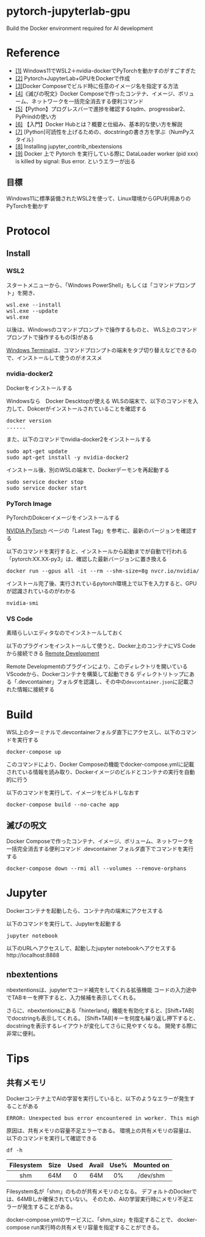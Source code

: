 # pytorch-jupyterlab-gpu
Build the Docker environment required for AI development


# Reference

* [[1]](https://blog.shikoan.com/wsl2-ndivid-docker-pytorch/) Windows11でWSL2＋nvidia-dockerでPyTorchを動かすのがすごすぎた
* [[2]](https://qiita.com/radiol/items/48909d69ba8114edcbf2) Pytorch+JupyterLab+GPUをDockerで作成
* [[3]](https://amaya382.hatenablog.jp/entry/2017/04/03/034002)Docker Composeでビルド時に任意のイメージ名を指定する方法
* [[4]](https://qiita.com/suin/items/19d65e191b96a0079417)《滅びの呪文》Docker Composeで作ったコンテナ、イメージ、ボリューム、ネットワークを一括完全消去する便利コマンド
* [[5]](https://take-tech-engineer.com/python-tqdm-progressbar-pyprind/#toc2)【Python】プログレスバーで進捗を確認するtqdm、progressbar2、PyPrindの使い方
* [[6]](https://www.kagoya.jp/howto/cloud/container/dockerhub/) 【入門】Docker Hubとは？概要と仕組み、基本的な使い方を解説
* [[7]](https://qiita.com/simonritchie/items/49e0813508cad4876b5a) [Python]可読性を上げるための、docstringの書き方を学ぶ（NumPyスタイル）
* [[8]](https://jupyter-contrib-nbextensions.readthedocs.io/en/latest/install.html) Installing jupyter_contrib_nbextensions
* [[9]](https://qiita.com/gorogoroyasu/items/e71dd3c076af145c9b44) Docker 上で Pytorch を実行している際に DataLoader worker (pid xxx) is killed by signal: Bus error. というエラーが出る

## 目標
Windows11に標準装備されたWSL2を使って、Linux環境からGPU利用ありのPyTorchを動かす

# Protocol

## Install

### WSL2
スタートメニューから、「Windows PowerShell」もしくは「コマンドプロンプト」を開き、
<pre>
wsl.exe --install
wsl.exe --update
wsl.exe
</pre>

以後は、Windowsのコマンドプロンプトで操作するものと、
WLS上のコマンドプロンプトで操作するもの($)がある

[Windows Terminal](https://apps.microsoft.com/store/detail/windows-terminal/9N0DX20HK701?hl=ja-jp&gl=jp&rtc=1)は、コマンドプロンプトの端末をタブ切り替えなどできるので、インストールして使うのがオススメ

### nvidia-docker2

Dockerをインストールする

Windowsなら　Docker Descktopが使える
WLSの端末で、以下のコマンドを入力して、Dokcerがインストールされていることを確認する

<pre>
docker version
......
</pre>

また、以下のコマンドでnvidia-docker2をインストールする
<pre>
sudo apt-get update
sudo apt-get install -y nvidia-docker2
</pre>

インストール後、別のWSLの端末で、Dockerデーモンを再起動する
<pre>
sudo service docker stop
sudo service docker start
</pre>


### PyTorch Image
PyTorchのDokcerイメージをインストールする

[NVIDIA PyTorch](https://catalog.ngc.nvidia.com/orgs/nvidia/containers/pytorch)
ページの「Latest Tag」を参考に、最新のバージョンを確認する

以下のコマンドを実行すると、インストールから起動までが自動で行われる
「pytorch:XX.XX-py3」は、確認した最新バージョンに置き換える
<pre>
docker run --gpus all -it --rm --shm-size=8g nvcr.io/nvidia/pytorch:XX.XX-py3
</pre>

インストール完了後、実行されているpytorch環境上で以下を入力すると、GPUが認識されているのがわかる
<pre>
nvidia-smi
</pre>


### VS Code
素晴らしいエディタなのでインストールしておく

以下のプラグインをインストールして使うと、Docker上のコンテナにVS Codeから接続できる
[Remote Development](https://marketplace.visualstudio.com/items?itemName=ms-vscode-remote.vscode-remote-extensionpack)

Remote Developmentのプラグインにより、このディレクトリを開いているVScodeから、Dockerコンテナを構築して起動できる
ディレクトリトップにある「.devcontainer」フォルダを認識し、その中の`devcontainer.json`に記載された情報に接続する


# Build

WSL上のターミナルで.devcontainerフォルダ直下にアクセスし、以下のコマンドを実行する
<pre>
docker-compose up
</pre>

このコマンドにより、Docker Composeの機能でdocker-compose.ymlに記載されている情報を読み取り、Dockerイメージのビルドとコンテナの実行を自動的に行う

以下のコマンドを実行して、イメージをビルドしなおす
<pre>
docker-compose build --no-cache app
</pre>

## 滅びの呪文
Docker Composeで作ったコンテナ、イメージ、ボリューム、ネットワークを一括完全消去する便利コマンド
.devcontainer フォルダ直下でコマンドを実行する
<pre>
docker-compose down --rmi all --volumes --remove-orphans
</pre>


# Jupyter
Dockerコンテナを起動したら、コンテナ内の端末にアクセスする

以下のコマンドを実行して、Jupyterを起動する
<pre>
jupyter notebook
</pre>

以下のURLへアクセスして、起動したjupyter notebookへアクセスする
http://localhost:8888 

## nbextentions
nbextentionsは、jupyterでコード補完をしてくれる拡張機能
コードの入力途中でTABキーを押下すると、入力候補を表示してくれる。

さらに、nbextentionsにある「hinterland」機能を有効化すると、[Shift+TAB]でdocstringも表示してくれる。
[Shift+TAB]キーを何度も繰り返し押下すると、docstringを表示するレイアウトが変化してさらに見やすくなる。
開発する際に非常に便利。

# Tips

## 共有メモリ

Dockerコンテナ上でAIの学習を実行していると、以下のようなエラーが発生することがある
<pre>
ERROR: Unexpected bus error encountered in worker. This might be caused by insufficient shared memory (shm).
</pre>

原因は、共有メモリの容量不足エラーである。
環境上の共有メモリの容量は、以下のコマンドを実行して確認できる
<pre>
df -h
</pre>
|Filesystem | Size  | Used  | Avail | Use%  | Mounted on |
| :---:     | :---: | :---: | :---: | :---: | :---:      |
|  shm      |  64M  | 0     | 64M   |	0%  | /dev/shm   |

Filesystem名が「shm」のものが共有メモリのとなる。
デフォルトのDockerでは、64MBしか確保されていない。
そのため、AIの学習実行時にメモリ不足エラーが発生することがある。

docker-compose.ymlのサービスに、「shm_size」を指定することで、
docker-compose run実行時の共有メモリ容量を指定することができる。
